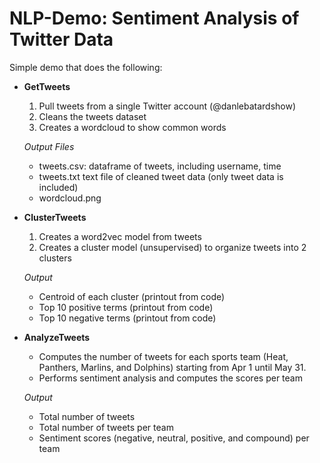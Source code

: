 # NLP-Demo: Sentiment Analysis of Twitter Data

Simple demo that does the following: 

- **GetTweets** 
  1. Pull tweets from a single Twitter account (@danlebatardshow)
  2. Cleans the tweets dataset
  3. Creates a wordcloud to show common words
  
  *Output Files* 
  - tweets.csv: dataframe of tweets, including username, time
  - tweets.txt text file of cleaned tweet data (only tweet data is included)
  - wordcloud.png

- **ClusterTweets**
  1. Creates a word2vec model from tweets
  2. Creates a cluster model (unsupervised) to organize tweets into 2 clusters
  
  *Output*
  - Centroid of each cluster (printout from code)
  - Top 10 positive terms (printout from code)
  - Top 10 negative terms (printout from code)

- **AnalyzeTweets**
  - Computes the number of tweets for each sports team (Heat, Panthers, Marlins, and Dolphins) starting from Apr 1 until May 31.
  - Performs sentiment analysis and computes the scores per team
  
  *Output*
  - Total number of tweets
  - Total number of tweets per team
  - Sentiment scores (negative, neutral, positive, and compound) per team

